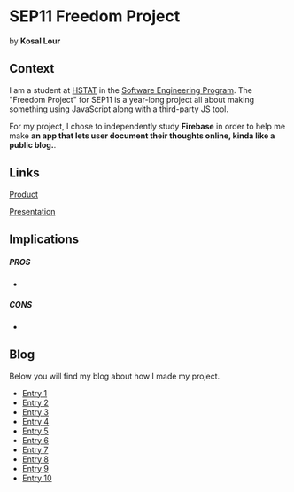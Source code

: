 # SEP11 Freedom Project
by **Kosal Lour**

## Context
I am a student at [HSTAT](https://www.hstat.org/) in the [Software Engineering Program](https://hstatsep.github.io/). The "Freedom Project" for SEP11 is a year-long project all about making something using JavaScript along with a third-party JS tool.

For my project, I chose to independently study **Firebase** in order to help me make **an app that lets user document their thoughts online, kinda like a public blog.**.

## Links

[Product](https://kosall5220.github.io/sep11-freedom-project/)

[Presentation](https://docs.google.com/presentation/d/1t1ke4X_dKz6q6seWBYh9dFdl-pZRHLSRVD_Oe5__5dg/edit?usp=sharing)

## Implications
##### PROS
*
##### CONS
* 


## Blog
Below you will find my blog about how I made my project.

* [Entry 1](blog/entry01.md)
* [Entry 2](blog/entry02.md)
* [Entry 3](blog/entry03.md)
* [Entry 4](blog/entry04.md)
* [Entry 5](blog/entry05.md)
* [Entry 6](blog/entry06.md)
* [Entry 7](blog/entry07.md)
* [Entry 8](blog/entry08.md)
* [Entry 9](blog/entry09.md)
* [Entry 10](blog/entry10.md)
